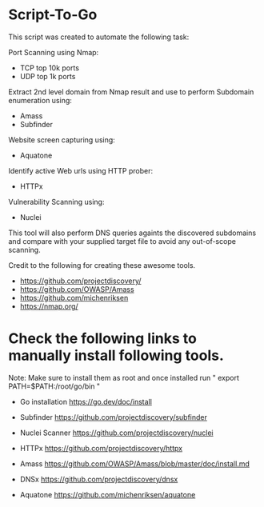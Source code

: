 # Script-To-Go
This script was created to automate the following task:

Port Scanning using Nmap:
  * TCP top 10k ports
  * UDP top 1k ports

Extract 2nd level domain from Nmap result and use to perform Subdomain enumeration using:
  * Amass
  * Subfinder
  
Website screen capturing using:
  * Aquatone

Identify active Web urls using HTTP prober:
  * HTTPx

Vulnerability Scanning using:
  * Nuclei
 
This tool will also perform DNS queries againts the discovered subdomains and compare with your supplied target file to avoid any out-of-scope scanning.

Credit to the following for creating these awesome tools.
  * https://github.com/projectdiscovery/
  * https://github.com/OWASP/Amass
  * https://github.com/michenriksen
  * https://nmap.org/

 
 # Check the following links to manually install following tools.
Note: Make sure to install them as root and once installed run " export PATH=$PATH:/root/go/bin " 

 * Go installation
 https://go.dev/doc/install
 
 * Subfinder
 https://github.com/projectdiscovery/subfinder
 
 * Nuclei Scanner
 https://github.com/projectdiscovery/nuclei
 
 * HTTPx
 https://github.com/projectdiscovery/httpx
 
 * Amass
 https://github.com/OWASP/Amass/blob/master/doc/install.md
 
 * DNSx
 https://github.com/projectdiscovery/dnsx
 
 * Aquatone
 https://github.com/michenriksen/aquatone


